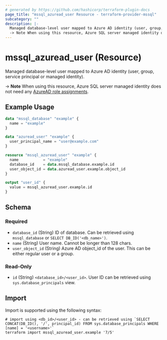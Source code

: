 ```yaml
---
# generated by https://github.com/hashicorp/terraform-plugin-docs
page_title: "mssql_azuread_user Resource - terraform-provider-mssql"
subcategory: ""
description: |-
  Managed database-level user mapped to Azure AD identity (user, group, service principal or managed identity).
  -> Note When using this resource, Azure SQL server managed identity does not need any AzureAD role assignments https://docs.microsoft.com/en-us/azure/azure-sql/database/authentication-aad-service-principal?view=azuresql.
---
```


# mssql_azuread_user (Resource)

Managed database-level user mapped to Azure AD identity (user, group, service principal or managed identity).

-> **Note** When using this resource, Azure SQL server managed identity does not need any [AzureAD role assignments](https://docs.microsoft.com/en-us/azure/azure-sql/database/authentication-aad-service-principal?view=azuresql).

## Example Usage

```terraform
data "mssql_database" "example" {
  name = "example"
}

data "azuread_user" "example" {
  user_principal_name = "user@example.com"
}

resource "mssql_azuread_user" "example" {
  name           = "example"
  database_id    = data.mssql_database.example.id
  user_object_id = data.azuread_user.example.object_id
}

output "user_id" {
  value = mssql_azuread_user.example.id
}
```

<!-- schema generated by tfplugindocs -->
## Schema

### Required

- `database_id` (String) ID of database. Can be retrieved using `mssql_database` or `SELECT DB_ID('<db_name>')`.
- `name` (String) User name. Cannot be longer than 128 chars.
- `user_object_id` (String) Azure AD object_id of the user. This can be either regular user or a group.

### Read-Only

- `id` (String) `<database_id>/<user_id>`. User ID can be retrieved using `sys.database_principals` view.

## Import

Import is supported using the following syntax:

```shell
# import using <db_id>/<user_id> - can be retrieved using `SELECT CONCAT(DB_ID(), '/', principal_id) FROM sys.database_principals WHERE [name] = '<username>'`
terraform import mssql_azuread_user.example '7/5'
```

